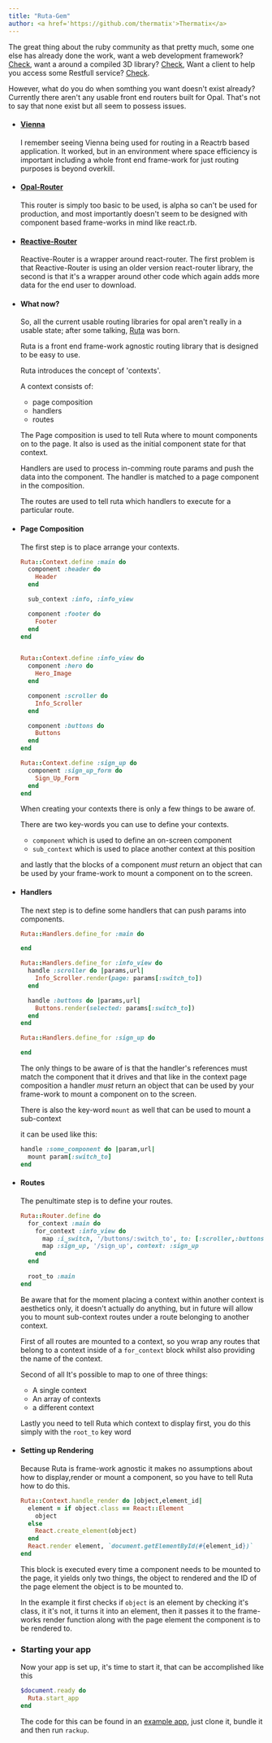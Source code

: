 ```yaml
---
title: "Ruta-Gem"
author: <a href='https://github.com/thermatix'>Thermatix</a>
---
```

The great thing about the ruby community as that pretty much, some one else has already done the work, want a web development framework? [Check](https://github.com/rails/rails), want a around a compiled 3D library? [Check](https://github.com/Mon-Ouie/ray), Want a client to help you access some Restfull service? [Check](https://github.com/rest-client/rest-client).

However, what do you do when somthing you want doesn't exist already? Currently there aren't any usable front end routers built for Opal. That's not to say that none exist but all seem to possess issues.

- #### [Vienna](https://github.com/opal/vienna)

    I remember seeing Vienna being used for routing in a Reactrb based application. It worked, but
    in an environment where space efficiency is important including a whole front end frame-work for just routing purposes is beyond overkill.


- #### [Opal-Router](https://github.com/adambeynon/opal-router)

    This router is simply too basic to be used, is alpha so can't be used for production, and most importantly doesn't seem to be designed with component based frame-works in mind like react.rb.

- #### [Reactive-Router](https://github.com/catprintlabs/reactor-router)

    Reactive-Router is a wrapper around react-router. The first problem is that Reactive-Router is using an older version react-router library, the second is that it's a wrapper around other code which again adds more data for the end user to download.

- #### What now?
    So, all the current usable routing libraries for opal aren't really in a usable state; after some talking, [Ruta](https://github.com/Thermatix/ruta) was born.

    Ruta is a front end frame-work agnostic routing library that is designed to be easy to use.

    Ruta introduces the concept of 'contexts'.

    A context consists of:

    * page composition
    * handlers
    * routes


    The Page composition is used to tell Ruta where to mount components on to the page. 
    It also is used as the initial component state for that context.

    Handlers are used to process in-comming route params and push the data into the component. The handler is matched to a page component in the composition.

    The routes are used to tell ruta which handlers to execute for a particular route.


- #### Page Composition

    The first step is to place arrange your contexts.
    
    ```ruby
    Ruta::Context.define :main do
      component :header do
        Header
      end

      sub_context :info, :info_view

      component :footer do
        Footer
      end
    end


    Ruta::Context.define :info_view do
      component :hero do
        Hero_Image
      end

      component :scroller do
        Info_Scroller
      end

      component :buttons do
        Buttons
      end
    end

    Ruta::Context.define :sign_up do
      component :sign_up_form do
        Sign_Up_Form
      end
    end
    ```

    When creating your contexts there is only a few things to be aware of.

    There are two key-words you can use to define your contexts.

    * `component` which is used to define an on-screen component 
    * `sub_context` which is used to place another context at this position

    and lastly that the blocks of a component *must* return an object that can be used by your frame-work to mount a component on to the screen.

- #### Handlers

    The next step is to define some handlers that can push params into components.

    ```ruby
    Ruta::Handlers.define_for :main do

    end

    Ruta::Handlers.define_for :info_view do
      handle :scroller do |params,url|
        Info_Scroller.render(page: params[:switch_to])
      end

      handle :buttons do |params,url|
        Buttons.render(selected: params[:switch_to])
      end
    end

    Ruta::Handlers.define_for :sign_up do

    end

    ```

    The only things to be aware of is that the handler's references must match the component that it drives and that like in the context page composition a handler *must* return an object that can be used by your frame-work to mount a component on to the screen.

    There is also the key-word `mount` as well that can be used to mount a sub-context 

    it can be used like this:

    ```ruby
    handle :some_component do |param,url|
      mount param[:switch_to]
    end
    ```
- #### Routes

    The penultimate step is to define your routes.

    ```ruby
    Ruta::Router.define do
      for_context :main do
        for_context :info_view do
          map :i_switch, '/buttons/:switch_to', to: [:scroller,:buttons]
          map :sign_up, '/sign_up', context: :sign_up
        end
      end
      
      root_to :main
    end
    ```


    Be aware that for the moment placing a context within another context is aesthetics only, it doesn't actually do anything, but in future will allow you to mount sub-context routes under a       route belonging to another context.

    First of all routes are mounted to a context, so you wrap any routes that belong to a context 
    inside of a `for_context` block whilst also providing the name of the context.

    Second of all It's possible to map to one of three things:

    * A single context
    * An array of contexts
    * a different context


    Lastly you need to tell Ruta which context to display first, you do this simply with the 
    `root_to` key word

- #### Setting up Rendering

    Because Ruta is frame-work agnostic it makes no assumptions about how to display,render or mount a component, so you have to tell Ruta how to do this. 

    ```ruby
    Ruta::Context.handle_render do |object,element_id|
      element = if object.class == React::Element
        object
      else
        React.create_element(object)
      end
      React.render element, `document.getElementById(#{element_id})`
    end
    ```

    This block is executed every time a component needs to be mounted to the page, it yields only two things, the object to rendered and the ID of the page element the object is to be mounted to.

    In the example it first checks if `object` is an element by checking it's class, it it's not, it turns it into an element, then it passes it to the frame-works render function along with the page element the component is to be rendered to.


- ### Starting your app

    Now your app is set up, it's time to start it, that can be accomplished like this

    ```ruby
    $document.ready do
      Ruta.start_app
    end
    ```

  The code for this can be found in an [example app](https://github.com/Thermatix/ruta_with_reactrb_example), just clone it, bundle it and then run `rackup`.

  

    
    
 
  
